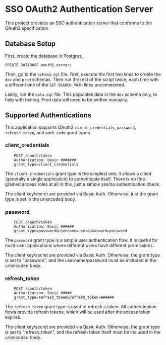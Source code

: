 # SSO OAuth2 Authentication Server

This project provides an SSO authentication server that conforms to the OAuth2 specification.

## Database Setup

First, create the database in Postgres.

`CREATE DATABASE oauth2_server;`

Then, go to the `schema.sql` file. First, execute the first two lines to create the `dev` and `prod` schemas. Then run the rest of the script twice, each time with a different one of the `SET SEARCH_PATH` lines uncommented.

Lastly, run the `data.sql` file. This populates data in the `dev` schema only, to help with testing. Prod data will need to be written manually.

## Supported Authentications

This application supports OAuth2 `client_credentials`, `password`, `refresh_token`, and `auth_code` grant types.

### client_credentials

```
    POST /oauth/token
    Authorization: Basic #######
    grant_type=client_credentials
```

The `client_credentials` grant type is the simplest one. It allows a client (generally a single application) to authenticate itself. There is no fine-grained access roles at all in this, just a simple yes/no authentication check.

The client key/secret are provided via Basic Auth. Otherwise, just the grant type is set in the urlencoded body.

### password

```
    POST /oauth/token
    Authorization: Basic ######
    grant_type=password&username=user&password=password
```

The `password` grant type is a simple user authentication flow. It is useful for multi-user applications where different users have different permissions.

The client key/secret are provided via Basic Auth. Otherwise, the grant type is set to "password", and the username/password must be included in the urlencoded body.

### refresh_token

```
    POST /oauth/token
    Authorization: Basic #####
    grant_type=refresh_token&refresh_token=######
``` 

The `refresh_token` grant type is used to refresh a token. All authentication flows provide refresh tokens, which will be used after the access token expires.

The client key/secret are provided via Basic Auth. Otherwise, the grant type is set to "refresh_token", and the refresh token itself must be included in the urlencoded body.